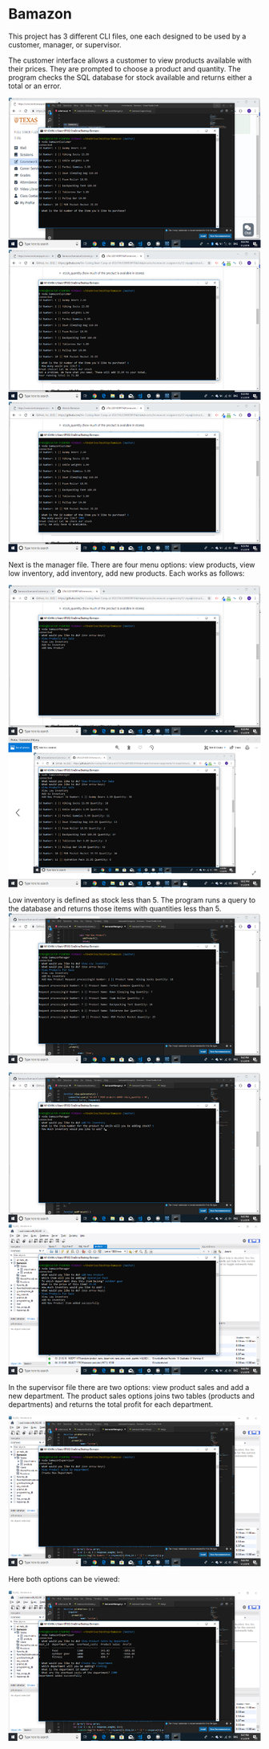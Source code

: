 # Bamazon

This project has 3 different CLI files, one each designed to be used by a customer, manager, or supervisor.

The customer interface allows a customer to view products available with their prices. They are prompted to choose a product and quantity. The program checks the SQL database for stock available and returns either a total or an error.

<img src=screenshots/customer_view.png height=300>

<img src=screenshots/customer_total.png height=300>

<img src=screenshots/customer_too_little_inventory.png height=300>

Next is the manager file. There are four menu options: view products, view low inventory, add inventory, add new products. Each works as follows: 

<img src=screenshots/manager_view.png height=300>

<img src=screenshots/manager_view_products.png height=300>


Low inventory is defined as stock less than 5. The program runs a query to the database and returns those items with quantities less than 5.
<img src=screenshots/manager_low_inventory.png height=300>

<img src=screenshots/manager_add_inventory.png height=300>

<img src=screenshots/manager_add_product.png height=300>

In the supervisor file there are two options: view product sales and add a new department. The product sales options joins two tables (products and departments) and returns the total profit for each department.

<img src=screenshots/supervisor_view.png height=300>

Here both options can be viewed:

<img src=screenshots/supervisor-executed.png height=300>
